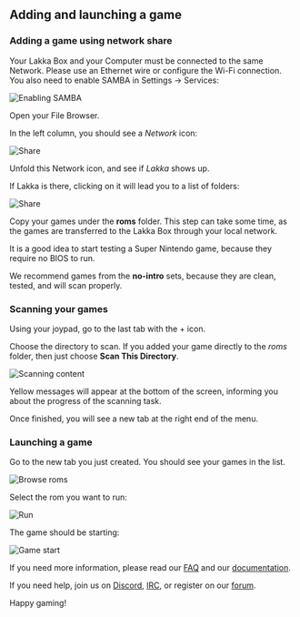 <h2>Adding and launching a game</h2>

<h3>Adding a game using network share</h3>

<p>Your Lakka Box and your Computer must be connected to the same Network. Please use an Ethernet wire or configure the Wi-Fi connection. You also need to enable SAMBA in Settings &rarr; Services:</p>

<p><img src="/images/lakkamenuenablesamba.png" alt="Enabling SAMBA" /></p>

<p>Open your File Browser.</p>

<p>In the left column, you should see a <em>Network</em> icon:</p>

<p><img src="/images/winsamba1.png" alt="Share" /></p>

<p>Unfold this Network icon, and see if <em>Lakka</em> shows up.</p>

<p>If Lakka is there, clicking on it will lead you to a list of folders:</p>

<p><img src="/images/winsamba2.png" alt="Share" /></p>

<p>Copy your games under the <strong>roms</strong> folder. This step can take some time, as the games are transferred to the Lakka Box through your local network.</p>

<p>It is a good idea to start testing a Super Nintendo game, because they require no BIOS to run.</p>

<p>We recommend games from the <strong>no-intro</strong> sets, because they are clean, tested, and will scan properly.</p>

<h3 id="scanning-your-games">Scanning your games</h3>

<p>Using your joypad, go to the last tab with the + icon.</p>

<p>Choose the directory to scan. If you added your game directly to the <em>roms</em> folder, then just choose <strong>Scan This Directory</strong>.</p>

<p><img src="/images/lakkamenuscan.png" alt="Scanning content" /></p>

<p>Yellow messages will appear at the bottom of the screen, informing you about the progress of the scanning task.</p>

<p>Once finished, you will see a new tab at the right end of the menu.</p>

<h3 id="launching-a-game">Launching a game</h3>

<p>Go to the new tab you just created. You should see your games in the list.</p>

<p><img src="/images/lakkamenufindrom.png" alt="Browse roms" /></p>

<p>Select the rom you want to run:</p>

<p><img src="/images/lakkamenurunrom.png" alt="Run" /></p>

<p>The game should be starting:</p>

<p><img src="/images/rguiromlaunched.png" alt="Game start" /></p>

<p>If you need more information, please read our <a href="/doc/FAQ">FAQ</a> and our <a href="/doc/Home">documentation</a>.</p>

<p>If you need help, join us on <a href="<%= @config[:links][:discord] %>">Discord</a>, <a href="<%= @config[:links][:webchat] %>">IRC</a>, or register on our <a href="<%= @config[:links][:forum] %>">forum</a>.</p>

<p>Happy gaming!</p>
